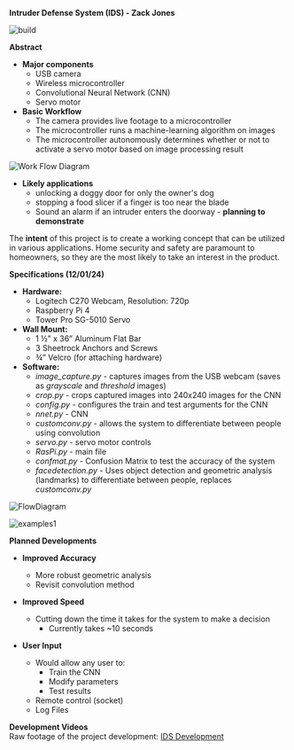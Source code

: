 **Intruder Defense System (IDS) \- Zack Jones**

![build](https://github.com/user-attachments/assets/0834cd5f-1200-4f52-accf-259891ea4328)

**Abstract**

* **Major components**  
  * USB camera  
  * Wireless microcontroller   
  * Convolutional Neural Network (CNN)  
  * Servo motor  
* **Basic Workflow**  
  * The camera provides live footage to a microcontroller  
  * The microcontroller runs a machine-learning algorithm on images  
  * The microcontroller autonomously determines whether or not to activate a servo motor based on image processing result
 
![Work Flow Diagram](https://github.com/user-attachments/assets/065a01b5-8ff3-48c9-b54b-0e98ebfcb073)

* **Likely applications**  
  * unlocking a doggy door for only the owner's dog  
  * stopping a food slicer if a finger is too near the blade  
  * Sound an alarm if an intruder enters the doorway  \- **planning to demonstrate**

The **intent** of this project is to create a working concept that can be utilized in various applications. Home security and safety are paramount to homeowners, so they are the most likely to take an interest in the product.

**Specifications (12/01/24)**

* **Hardware:**  
  * Logitech C270 Webcam, Resolution: 720p  
  * Raspberry Pi 4  
  * Tower Pro SG-5010 Servo  
* **Wall Mount:**  
  * 1 ½” x 36” Aluminum Flat Bar   
  * 3 Sheetrock Anchors and Screws  
  * ¾” Velcro (for attaching hardware)  
* **Software:**  
  * *image\_capture.py* \- captures images from the USB webcam (saves as *grayscale* and *threshold* images)  
  * *crop.py* \- crops captured images into 240x240 images for the CNN  
  * *config.py* \-  configures the train and test arguments for the CNN  
  * *nnet.py* \- CNN  
  * *customconv.py* \- allows the system to differentiate between people using convolution  
  * *servo.py* \-  servo motor controls  
  * *RasPi.py* \- main file  
  * *confmat.py* \-  Confusion Matrix to test the accuracy of the system  
  * *facedetection.py* \- Uses object detection and geometric analysis (landmarks) to differentiate between people, replaces *customconv.py*

![FlowDiagram](https://github.com/user-attachments/assets/de042c25-57fc-4edc-8e0b-25ea10561957)

![examples1](https://github.com/user-attachments/assets/f0354690-043d-4f63-9861-4e5277662c8d)

**Planned Developments**

* **Improved Accuracy**  
  * More robust geometric analysis  
  * Revisit convolution method

* **Improved Speed**  
  * Cutting down the time it takes for the system to make a decision   
    * Currently takes \~10 seconds  
* **User Input**  
  * Would allow any user to:  
    * Train the CNN  
    * Modify parameters  
    * Test results  
  * Remote control (socket)  
  * Log Files

**Development Videos**  
Raw footage of the project development: [IDS Development](https://drive.google.com/drive/folders/1jQ2tSf9WRx348hqry3uunkBAgzm37CJ6?usp=sharing)

